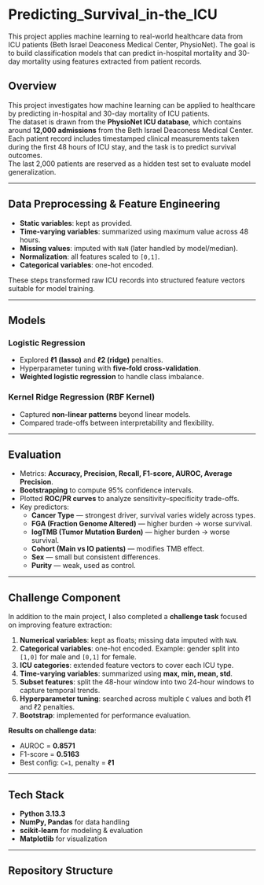 # Predicting_Survival_in-the_ICU
This project applies machine learning to real-world healthcare data from ICU patients (Beth Israel Deaconess Medical Center, PhysioNet). The goal is to build classification models that can predict in-hospital mortality and 30-day mortality using features extracted from patient records.

## Overview  
This project investigates how machine learning can be applied to healthcare by predicting in-hospital and 30-day mortality of ICU patients.  
The dataset is drawn from the **PhysioNet ICU database**, which contains around **12,000 admissions** from the Beth Israel Deaconess Medical Center.  
Each patient record includes timestamped clinical measurements taken during the first 48 hours of ICU stay, and the task is to predict survival outcomes.  
The last 2,000 patients are reserved as a hidden test set to evaluate model generalization.  

---

## Data Preprocessing & Feature Engineering  
- **Static variables**: kept as provided.  
- **Time-varying variables**: summarized using maximum value across 48 hours.  
- **Missing values**: imputed with `NaN` (later handled by model/median).  
- **Normalization**: all features scaled to `[0,1]`.  
- **Categorical variables**: one-hot encoded.  

These steps transformed raw ICU records into structured feature vectors suitable for model training.  

---

## Models  
### Logistic Regression  
- Explored **ℓ1 (lasso)** and **ℓ2 (ridge)** penalties.  
- Hyperparameter tuning with **five-fold cross-validation**.  
- **Weighted logistic regression** to handle class imbalance.  

### Kernel Ridge Regression (RBF Kernel)  
- Captured **non-linear patterns** beyond linear models.  
- Compared trade-offs between interpretability and flexibility.  

---

## Evaluation  
- Metrics: **Accuracy, Precision, Recall, F1-score, AUROC, Average Precision**.  
- **Bootstrapping** to compute 95% confidence intervals.  
- Plotted **ROC/PR curves** to analyze sensitivity–specificity trade-offs.  
- Key predictors:  
  - **Cancer Type** — strongest driver, survival varies widely across types.  
  - **FGA (Fraction Genome Altered)** — higher burden → worse survival.  
  - **logTMB (Tumor Mutation Burden)** — higher burden → worse survival.  
  - **Cohort (Main vs IO patients)** — modifies TMB effect.  
  - **Sex** — small but consistent differences.  
  - **Purity** — weak, used as control.  

---

## Challenge Component  
In addition to the main project, I also completed a **challenge task** focused on improving feature extraction:  

1. **Numerical variables**: kept as floats; missing data imputed with `NaN`.  
2. **Categorical variables**: one-hot encoded. Example: gender split into `[1,0]` for male and `[0,1]` for female.  
3. **ICU categories**: extended feature vectors to cover each ICU type.  
4. **Time-varying variables**: summarized using **max, min, mean, std**.  
5. **Subset features**: split the 48-hour window into two 24-hour windows to capture temporal trends.  
6. **Hyperparameter tuning**: searched across multiple `C` values and both ℓ1 and ℓ2 penalties.  
7. **Bootstrap**: implemented for performance evaluation.  

**Results on challenge data**:  
- AUROC = **0.8571**  
- F1-score = **0.5163**  
- Best config: `C=1`, penalty = **ℓ1**  

---

## Tech Stack  
- **Python 3.13.3**  
- **NumPy, Pandas** for data handling  
- **scikit-learn** for modeling & evaluation  
- **Matplotlib** for visualization  

---

## Repository Structure  
